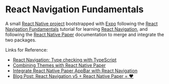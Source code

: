 # React Navigation Fundamentals

A small [React Native project](https://reactnative.dev/) bootstrapped with [Expo](https://expo.dev/) following the [React Navigation Fundamentals](https://reactnavigation.org/docs/getting-started) tutorial for learning [React Navigation](https://reactnavigation.org/), and following the [React Native Paper](https://reactnativepaper.com/) documentation to merge and integrate the two packages.

Links for Reference:
- [React Navigation: Type checking with TypeScript](https://reactnavigation.org/docs/typescript/)
- [Combining Themes with React Native Paper](https://callstack.github.io/react-native-paper/docs/guides/theming-with-react-navigation#combining-theme-objects)
- [Integrate React Native Paper AppBar with React Navigation](https://callstack.github.io/react-native-paper/docs/guides/react-navigation)
- [Blog Post: React Navigation v5 + React Native Paper = ❤️](https://reactnavigation.org/blog/2020/01/29/using-react-navigation-5-with-react-native-paper/)
